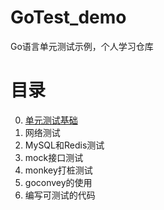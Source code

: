 # GoTest_demo
Go语言单元测试示例，个人学习仓库

# 目录
0. [单元测试基础](md/0.%20%E5%8D%95%E5%85%83%E6%B5%8B%E8%AF%95%E5%9F%BA%E7%A1%80.md)
1. 网络测试
2. MySQL和Redis测试
3. mock接口测试
4. monkey打桩测试
5. goconvey的使用
6. 编写可测试的代码
